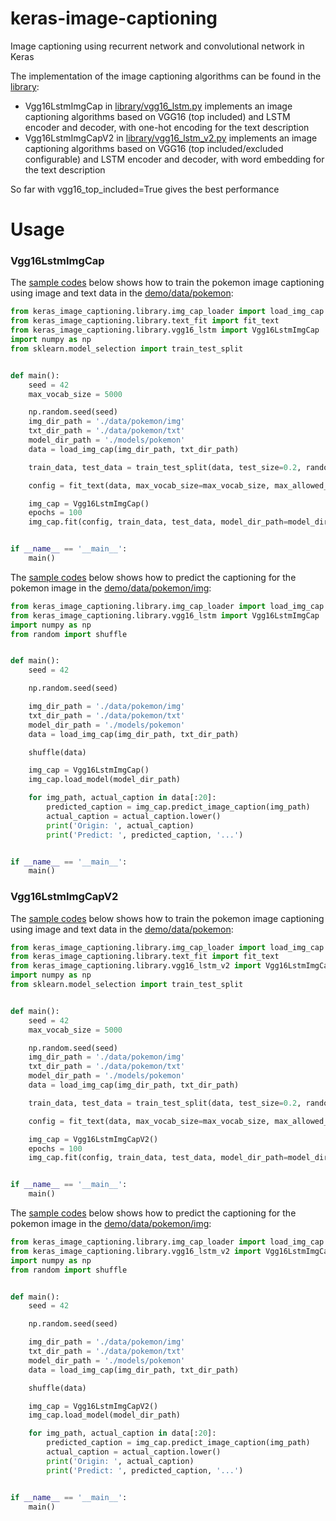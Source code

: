 # keras-image-captioning

Image captioning using recurrent network and convolutional network in Keras

The implementation of the image captioning algorithms can be found in the [library](keras_image_captioning/library):

* Vgg16LstmImgCap in [library/vgg16_lstm.py](keras_image_captioning/library/vgg16_lstm.py) implements an image captioning
algorithms based on VGG16 (top included) and LSTM encoder and decoder, with one-hot encoding for the text description
* Vgg16LstmImgCapV2 in [library/vgg16_lstm_v2.py](keras_image_captioning/library/vgg16_lstm_v2.py) implements an image 
captioning algorithms based on VGG16 (top included/excluded configurable) and LSTM encoder and decoder, with word 
embedding for the text description

So far with vgg16_top_included=True gives the best performance

# Usage

### Vgg16LstmImgCap

The [sample codes](keras_image_captioning/demo/vgg16_lstm_train.py) below shows how to train the pokemon image 
captioning using image and text data in the [demo/data/pokemon](keras_image_captioning/demo/data/pokemon):

```python
from keras_image_captioning.library.img_cap_loader import load_img_cap
from keras_image_captioning.library.text_fit import fit_text
from keras_image_captioning.library.vgg16_lstm import Vgg16LstmImgCap
import numpy as np
from sklearn.model_selection import train_test_split


def main():
    seed = 42
    max_vocab_size = 5000

    np.random.seed(seed)
    img_dir_path = './data/pokemon/img'
    txt_dir_path = './data/pokemon/txt'
    model_dir_path = './models/pokemon'
    data = load_img_cap(img_dir_path, txt_dir_path)

    train_data, test_data = train_test_split(data, test_size=0.2, random_state=seed)

    config = fit_text(data, max_vocab_size=max_vocab_size, max_allowed_seq_length=20)

    img_cap = Vgg16LstmImgCap()
    epochs = 100
    img_cap.fit(config, train_data, test_data, model_dir_path=model_dir_path, epochs=epochs)


if __name__ == '__main__':
    main()

```

The [sample codes](keras_image_captioning/demo/vgg16_lstm_predict.py) below shows how to predict the captioning
 for the pokemon image in the [demo/data/pokemon/img](keras_image_captioning/demo/data/pokemon/img):
 
```python
from keras_image_captioning.library.img_cap_loader import load_img_cap
from keras_image_captioning.library.vgg16_lstm import Vgg16LstmImgCap
import numpy as np
from random import shuffle


def main():
    seed = 42

    np.random.seed(seed)

    img_dir_path = './data/pokemon/img'
    txt_dir_path = './data/pokemon/txt'
    model_dir_path = './models/pokemon'
    data = load_img_cap(img_dir_path, txt_dir_path)

    shuffle(data)

    img_cap = Vgg16LstmImgCap()
    img_cap.load_model(model_dir_path)

    for img_path, actual_caption in data[:20]:
        predicted_caption = img_cap.predict_image_caption(img_path)
        actual_caption = actual_caption.lower()
        print('Origin: ', actual_caption)
        print('Predict: ', predicted_caption, '...')


if __name__ == '__main__':
    main()

```

### Vgg16LstmImgCapV2

The [sample codes](keras_image_captioning/demo/vgg16_lstm_v2_train.py) below shows how to train the pokemon image 
captioning using image and text data in the [demo/data/pokemon](keras_image_captioning/demo/data/pokemon):

```python
from keras_image_captioning.library.img_cap_loader import load_img_cap
from keras_image_captioning.library.text_fit import fit_text
from keras_image_captioning.library.vgg16_lstm_v2 import Vgg16LstmImgCapV2
import numpy as np
from sklearn.model_selection import train_test_split


def main():
    seed = 42
    max_vocab_size = 5000

    np.random.seed(seed)
    img_dir_path = './data/pokemon/img'
    txt_dir_path = './data/pokemon/txt'
    model_dir_path = './models/pokemon'
    data = load_img_cap(img_dir_path, txt_dir_path)

    train_data, test_data = train_test_split(data, test_size=0.2, random_state=seed)

    config = fit_text(data, max_vocab_size=max_vocab_size, max_allowed_seq_length=20)

    img_cap = Vgg16LstmImgCapV2()
    epochs = 100
    img_cap.fit(config, train_data, test_data, model_dir_path=model_dir_path, epochs=epochs)


if __name__ == '__main__':
    main()

```

The [sample codes](keras_image_captioning/demo/vgg16_lstm_v2_predict.py) below shows how to predict the captioning
 for the pokemon image in the [demo/data/pokemon/img](keras_image_captioning/demo/data/pokemon/img):
 
```python
from keras_image_captioning.library.img_cap_loader import load_img_cap
from keras_image_captioning.library.vgg16_lstm_v2 import Vgg16LstmImgCapV2
import numpy as np
from random import shuffle


def main():
    seed = 42

    np.random.seed(seed)

    img_dir_path = './data/pokemon/img'
    txt_dir_path = './data/pokemon/txt'
    model_dir_path = './models/pokemon'
    data = load_img_cap(img_dir_path, txt_dir_path)

    shuffle(data)

    img_cap = Vgg16LstmImgCapV2()
    img_cap.load_model(model_dir_path)

    for img_path, actual_caption in data[:20]:
        predicted_caption = img_cap.predict_image_caption(img_path)
        actual_caption = actual_caption.lower()
        print('Origin: ', actual_caption)
        print('Predict: ', predicted_caption, '...')


if __name__ == '__main__':
    main()

```